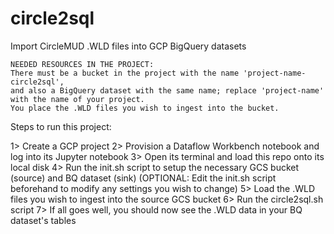 # circle2sql
Import CircleMUD .WLD files into GCP BigQuery datasets

    NEEDED RESOURCES IN THE PROJECT:
    There must be a bucket in the project with the name 'project-name-circle2sql',
    and also a BigQuery dataset with the same name; replace 'project-name' with the name of your project.
    You place the .WLD files you wish to ingest into the bucket.

Steps to run this project:

1> Create a GCP project
2> Provision a Dataflow Workbench notebook and log into its Jupyter notebook
3> Open its terminal and load this repo onto its local disk
4> Run the init.sh script to setup the necessary GCS bucket (source) and BQ dataset (sink)
    (OPTIONAL: Edit the init.sh script beforehand to modify any settings you wish to change)
5> Load the .WLD files you wish to ingest into the source GCS bucket
6> Run the circle2sql.sh script
7> If all goes well, you should now see the .WLD data in your BQ dataset's tables
